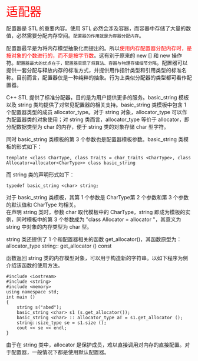 <font size = 6 color = red> 适配器 </font>

配置器是 STL 的重要内容。使用 STL 必然会涉及容器，而容器中存储了大量的数值，必然需要分配内存空间。`配置器的作用就是为容器分配内存`。  

配置器最早是为将内存模型抽象化而提出的。所以<font color = red>使用内存配置器分配内存时，是按对象的个数进行的，而不是按字节数</font>。这有别于原来的 new [] 和 new 操作符。`配置器最大的优点在于，配置器实现了将算法、容器与物理存储细节分隔`。配置器可以提供一套分配与释放内存的标准方式，并提供用作指针类型和引用类型的标准名称。目前而言，配置器仅是一种纯粹的抽象。行为上类似分配器的类型都可看作配置器。  

C++ STL 提供了标准分配器，目的是为用户提供更多的服务。basic_string 模板以及 string 类均提供了对常见配置器的相关支持。basic_string 类模板中包含 1 个配置器类型的成员 allocator_type。对于 string 对象，allocator_type 可以作为配置器类的对象使用；对 string 类而言，allocator_type 等价于 allocator<char>，即分配数据类型为 char 的内存，便于 string 类的对象存储 char 型字符。

同时 basic_string 类模板的第 3 个参数也是配置器模板参数。basic_string 类模板的形式如下：  
    
    template <class CharType, class Traits = char_traits <CharType>, class Allocator=allocator<CharType>> class basic_string

而 string 类的声明形式如下：  
    
    typedef basic_string <char> string;  

对于 basic_string 类模板，其第 1 个参数是 CharType第 2 个参数和第 3 个参数的默认值和 CharType 均相关。        
在声明 string 类时，参数 char 取代模板中的 CharType，string 即成为模板的实例，同时模板中的第 3 个参数成为 "class Allocator = allocator <char>"，其意义为 string 中对象的内存类型为 char 型。

string 类还提供了 1 个和配置器相关的函数 get_allocator()，其函数原型为：  
allocator_type string:: get_allocator () const  

函数返回 string 类的内存模型对象，可以用于构造新的字符串。以如下程序为例介绍该函数的使用方法。  
```
#include <iostream>
#include <string>
#include <memory>
using namespace std;
int main ()
{
    string s("abed");
    basic_string <char> s1 (s.get_allocator());
    basic_string <char> :: allocator_type aT = s1.get_allocator ();
    string::size_type se = s1.size ();
    cout << se << endl;
}
```
由于在 string 类中，allocator 是保护成员，难以直接调用对内存的直接配置。对于配置器，一般情况下都是使用默认配置器。